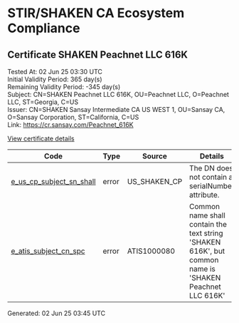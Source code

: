 # STIR/SHAKEN CA Ecosystem Compliance

## Certificate SHAKEN Peachnet LLC 616K

Tested At: 02 Jun 25 03:30 UTC\
Initial Validity Period: 365 day(s)\
Remaining Validity Period: -345 day(s)\
Subject: CN=SHAKEN Peachnet LLC 616K, OU=Peachnet LLC, O=Peachnet LLC, ST=Georgia, C=US\
Issuer: CN=SHAKEN Sansay Intermediate CA US WEST 1, OU=Sansay CA, O=Sansay Corporation, ST=California, C=US\
Link: https://cr.sansay.com/Peachnet_616K

[View certificate details](https://x509.io/?cert=MIIC1TCCAnqgAwIBAgIUQpx8cHEeOCDwuOHerm%2FzJiJkdjMwCgYIKoZIzj0EAwIwgYUxCzAJBgNVBAYTAlVTMRMwEQYDVQQIDApDYWxpZm9ybmlhMRswGQYDVQQKDBJTYW5zYXkgQ29ycG9yYXRpb24xEjAQBgNVBAsMCVNhbnNheSBDQTEwMC4GA1UEAwwnU0hBS0VOIFNhbnNheSBJbnRlcm1lZGlhdGUgQ0EgVVMgV0VTVCAxMB4XDTIzMDYyMjE0Mjk0M1oXDTI0MDYyMTE0Mjk0M1owcDELMAkGA1UEBhMCVVMxEDAOBgNVBAgMB0dlb3JnaWExFTATBgNVBAoMDFBlYWNobmV0IExMQzEVMBMGA1UECwwMUGVhY2huZXQgTExDMSEwHwYDVQQDDBhTSEFLRU4gUGVhY2huZXQgTExDIDYxNkswWTATBgcqhkjOPQIBBggqhkjOPQMBBwNCAATXloyfiPhMOn%2BGHZF%2BwDmuIbDEY%2BtfY72in20Z3%2Bx3i8t6FIZVnsR1ReJChmmWLU4efHFtSrECCcRlq%2F5D9mejo4HbMIHYMBYGCCsGAQUFBwEaBAowCKAGFgQ2MTZLMBcGA1UdIAQQMA4wDAYKYIZIAYb%2FCQEBAzAdBgNVHQ4EFgQU%2BMFXVDBazXEUdc1NJMcy0bNs67cwHwYDVR0jBBgwFoAUrNOT9UNDzAq%2BRVgXE32SfNzDAUYwRwYDVR0fBEAwPjA8oDqgOIY2aHR0cHM6Ly9hdXRoZW50aWNhdGUtYXBpLmljb25lY3Rpdi5jb20vZG93bmxvYWQvdjEvY3JsMAwGA1UdEwEB%2FwQCMAAwDgYDVR0PAQH%2FBAQDAgeAMAoGCCqGSM49BAMCA0kAMEYCIQDsR5GXOVdmlHbzwIGY4MjSpfdV7PQG%2BJ9XPKJ%2B%2BiUBvAIhAOfN4qr%2F58etolJfTablI6b3FcwTzrIJEjoW%2F0u5nRTb)

| Code | Type | Source | Details |
|------|------|--------|---------|
| [e_us_cp_subject_sn_shall](../../ISSUES/e_us_cp_subject_sn_shall/README.md) | error | US_SHAKEN_CP | The DN does not contain a serialNumber attribute. |
| [e_atis_subject_cn_spc](../../ISSUES/e_atis_subject_cn_spc/README.md) | error | ATIS1000080 | Common name shall contain the text string 'SHAKEN 616K', but common name is 'SHAKEN Peachnet LLC 616K' |


Generated: 02 Jun 25 03:45 UTC